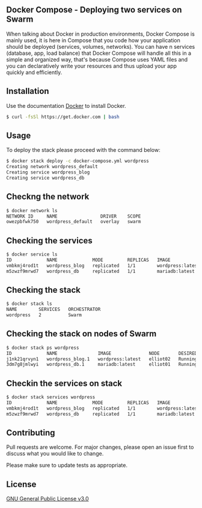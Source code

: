 ## Docker Compose - Deploying two services on Swarm

When talking about Docker in production environments, Docker Compose is mainly used, it is here in Compose that you code how your application should be deployed (services, volumes, networks). You can have n services (database, app, load balance) that Docker Compose will handle all this in a simple and organized way, that's because Compose uses YAML files and you can declaratively write your resources and thus upload your app quickly and efficiently.

## Installation

Use the documentation [Docker](https://docs.docker.com/engine/install/) to install Docker.

```bash
$ curl -fsSl https://get.docker.com | bash
```

## Usage

To deploy the stack please proceed with the command below:

```bash
$ docker stack deploy -c docker-compose.yml wordpress
Creating network wordpress_default
Creating service wordpress_blog
Creating service wordpress_db
```

## Checkng the network

```bash
$ docker network ls
NETWORK ID     NAME                DRIVER    SCOPE
owezpbfwk750   wordpress_default   overlay   swarm
```

## Checking the services

```bash
$ docker service ls
ID             NAME             MODE         REPLICAS   IMAGE              PORTS
vmbkmj4rod1t   wordpress_blog   replicated   1/1        wordpress:latest   *:8082->80/tcp
m5zwzf9mrwd7   wordpress_db     replicated   1/1        mariadb:latest
```

## Checking the stack

```bash
$ docker stack ls
NAME        SERVICES   ORCHESTRATOR
wordpress   2          Swarm
```

## Checking the stack on nodes of Swarm

```bash
$ docker stack ps wordpress
ID             NAME               IMAGE              NODE       DESIRED STATE   CURRENT STATE               ERROR     PORTS
j1nk21qrvyn1   wordpress_blog.1   wordpress:latest   elliot02   Running         Running about an hour ago
3dm7g8jmlwyi   wordpress_db.1     mariadb:latest     elliot01   Running         Running about an hour ago
```

## Checkin the services on stack

```bash
$ docker stack services wordpress
ID             NAME             MODE         REPLICAS   IMAGE              PORTS
vmbkmj4rod1t   wordpress_blog   replicated   1/1        wordpress:latest   *:8082->80/tcp
m5zwzf9mrwd7   wordpress_db     replicated   1/1        mariadb:latest
```

## Contributing
Pull requests are welcome. For major changes, please open an issue first to discuss what you would like to change.

Please make sure to update tests as appropriate.

## License
[GNU General Public License v3.0](https://github.com/Docker-Tutorialz/wordpress-docker-stack/blob/main/LICENSE)
